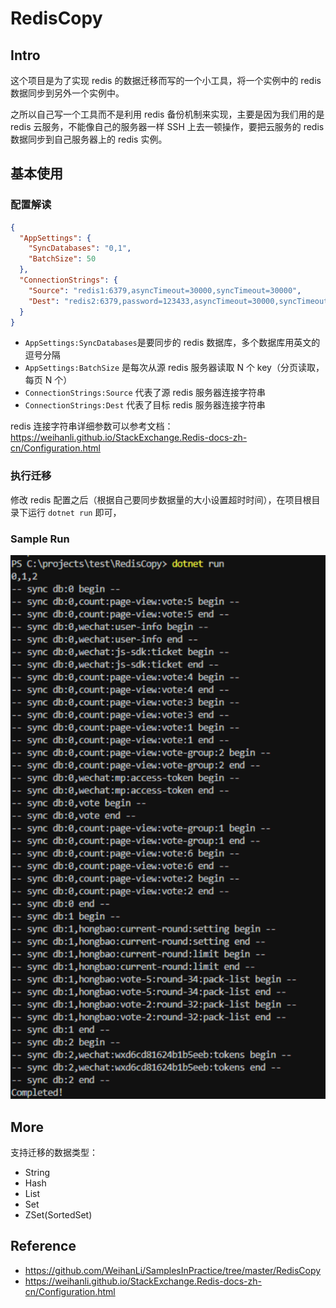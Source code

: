 # RedisCopy

## Intro

这个项目是为了实现 redis 的数据迁移而写的一个小工具，将一个实例中的 redis 数据同步到另外一个实例中。

之所以自己写一个工具而不是利用 redis 备份机制来实现，主要是因为我们用的是 redis 云服务，不能像自己的服务器一样 SSH 上去一顿操作，要把云服务的 redis 数据同步到自己服务器上的 redis 实例。

## 基本使用

### 配置解读

``` json
{
  "AppSettings": {
    "SyncDatabases": "0,1",
    "BatchSize": 50
  },
  "ConnectionStrings": {
    "Source": "redis1:6379,asyncTimeout=30000,syncTimeout=30000",
    "Dest": "redis2:6379,password=123433,asyncTimeout=30000,syncTimeout=30000"
  }
}
```

- `AppSettings:SyncDatabases`是要同步的 redis 数据库，多个数据库用英文的逗号分隔
- `AppSettings:BatchSize` 是每次从源 redis 服务器读取 N 个 key（分页读取，每页 N 个）
- `ConnectionStrings:Source` 代表了源 redis 服务器连接字符串
- `ConnectionStrings:Dest` 代表了目标 redis 服务器连接字符串

redis 连接字符串详细参数可以参考文档：<https://weihanli.github.io/StackExchange.Redis-docs-zh-cn/Configuration.html>


### 执行迁移

修改 redis 配置之后（根据自己要同步数据量的大小设置超时时间），在项目根目录下运行 `dotnet run` 即可，


### Sample Run

![](./images/sample.png)

## More

支持迁移的数据类型：

- String
- Hash
- List
- Set
- ZSet(SortedSet)

## Reference

- <https://github.com/WeihanLi/SamplesInPractice/tree/master/RedisCopy>
- <https://weihanli.github.io/StackExchange.Redis-docs-zh-cn/Configuration.html>

